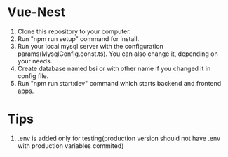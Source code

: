 # Vue-Nest

1. Clone this repository to your computer.
2. Run "npm run setup" command for install.
3. Run your local mysql server with the configuration params(MysqlConfig.const.ts). You can also change it, depending on your needs.
4. Create database named bsi or with other name if you changed it in config file.
4. Run "npm run start:dev" command which starts backend and frontend apps.

# Tips

1. .env is added only for testing(production version should not have .env with production variables commited)
